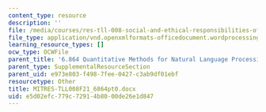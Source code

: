 ```yaml
---
content_type: resource
description: ''
file: /media/courses/res-tll-008-social-and-ethical-responsibilities-of-computing-serc-fall-2021/e5d02efc779c72914b8000de26e1d847_MITRES-TLL008F21_6864pt0.docx
file_type: application/vnd.openxmlformats-officedocument.wordprocessingml.document
learning_resource_types: []
ocw_type: OCWFile
parent_title: '6.864 Quantitative Methods for Natural Language Processing '
parent_type: SupplementalResourceSection
parent_uid: e973e803-f498-7fee-0427-c3ab9df01ebf
resourcetype: Other
title: MITRES-TLL008F21_6864pt0.docx
uid: e5d02efc-779c-7291-4b80-00de26e1d847
---
```

